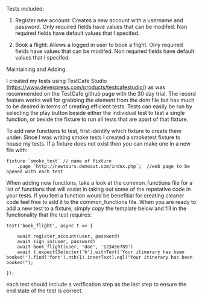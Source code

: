 Tests included:
  1. Register new account:  Creates a new account with a username and password.  Only required fields have values that can be modifed. Non required fields have default values that I specifed.
  
  2. Book a flight: Allows a logged in user to book a flight.  Only required fields have values that can be modifed. Non required fields have default values that I specifed.


Maintaining and Adding:

I created my tests using TestCafe Studio (https://www.devexpress.com/products/testcafestudio/) as was recommended on the TestCafe github page with the 30 day trial.  The record feature works well for grabbing the element from the dom file but has much to be desired in terms of creating efficient tests.  Tests can easily be run by selecting the play button beside either the individual test to test a single function, or beside the fixture to run all tests that are apart of that fixture.

To add new functions to test, first identify which fixture to create them under.  Since I was writing smoke tests I created a smoketest fixture to house my tests.  If a fixture does not exist then you can make one in a new file with:

```
fixture `smoke_test` // name of fixture
    .page `http://newtours.demoaut.com/index.php`;  //web page to be opened with each test
```

When adding new functions, take a look at the common_functions file for a list of functions that will assist in taking out some of the repetative code in your tests.  If you feel a function would be benefitial for creating cleaner code feel free to add it to the common_functions file.  When you are ready to add a new test to a fixture, simply copy the template below and fill in the functionality that the test requires:
```
test('book_flight', async t => {  

    await register_account(user, password)  
    await sign_in(user, password) 
    await book_flight(user, 'doe', '123456789')
    await t.expect(Selector('b').withText('Your itinerary has been booked!').find('font').nth(1).innerText).eql("Your itinerary has been booked!");

});
```
each test should include a verification step as the last step to ensure the end state of the test is correct.
